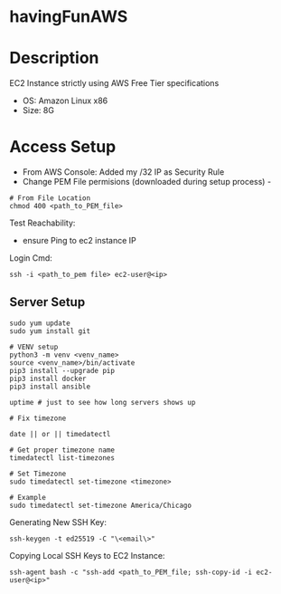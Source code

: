 # havingFunAWS

# Description

EC2 Instance strictly using AWS Free Tier specifications

- OS: Amazon Linux x86
- Size: 8G

# Access Setup 
- From AWS Console: Added my /32 IP as Security Rule
- Change PEM File permisions (downloaded during setup process) - 

```bin/bash
# From File Location
chmod 400 <path_to_PEM_file>
``` 

Test Reachability: 
* ensure Ping to ec2 instance IP


Login Cmd:

```bin/bash
ssh -i <path_to_pem file> ec2-user@<ip>
```

## Server Setup

```bin/bash
sudo yum update
sudo yum install git 

# VENV setup
python3 -m venv <venv_name>
source <venv_name>/bin/activate
pip3 install --upgrade pip
pip3 install docker
pip3 install ansible

uptime # just to see how long servers shows up

# Fix timezone

date || or || timedatectl

# Get proper timezone name
timedatectl list-timezones

# Set Timezone
sudo timedatectl set-timezone <timezone>

# Example
sudo timedatectl set-timezone America/Chicago
```

Generating New SSH Key:
```bin/bash
ssh-keygen -t ed25519 -C "\<email\>"
```

Copying Local SSH Keys to EC2 Instance:
```bin/bash
ssh-agent bash -c "ssh-add <path_to_PEM_file; ssh-copy-id -i ec2-user@<ip>"
```
